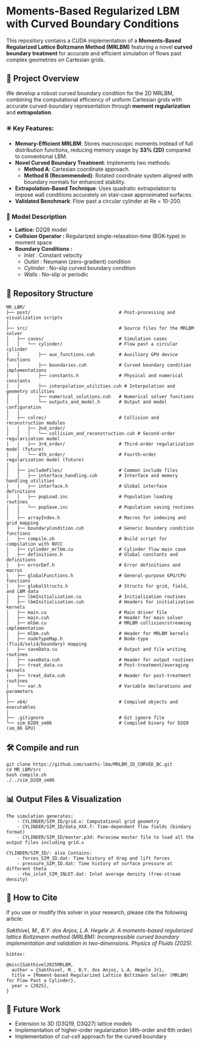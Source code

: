 # Moments-Based Regularized LBM with Curved Boundary Conditions

This repository contains a CUDA implementation of a **Moments-Based Regularized Lattice Boltzmann Method (MRLBM)** featuring a novel **curved boundary treatment** for accurate and efficient simulation of flows past complex geometries on Cartesian grids.

## 🧩 Project Overview

We develop a robust curved boundary condition for the 2D MRLBM, combining the computational efficiency of uniform Cartesian grids with accurate curved-boundary representation through **moment regularization** and **extrapolation**.

### ✳️ Key Features:
- **Memory-Efficient MRLBM**: Stores macroscopic moments instead of full distribution functions, reducing memory usage by **33% (2D)** compared to conventional LBM.
- **Novel Curved Boundary Treatment**: Implements two methods:
  - **Method A**: Cartesian coordinate approach.
  - **Method B (Recommended)**: Rotated coordinate system aligned with boundary normals for enhanced stability.
- **Extrapolation-Based Technique**: Uses quadratic extrapolation to impose wall conditions accurately on stair-case approximated surfaces.
- **Validated Benchmark**: Flow past a circular cylinder at Re = 10-200.

### 🧮 Model Description
- **Lattice:**  D2Q9 model
- **Collision Operator :** Regularized single-relaxation-time (BGK-type) in moment space
- **Boundary Conditions :**
    - *Inlet :* Constant velocity
    - *Outlet :* Neumann (zero-gradient) condition
    - *Cylinder :* No-slip curved boundary condition
    - *Walls :* No-slip or periodic

## 📁 Repository Structure
```text
MR_LBM/
├── post/                                 # Post-processing and visualization scripts
│
├── src/                                  # Source files for the MRLBM solver
│   ├── cases/                            # Simulation cases
│   │   └── cylinder/                     # Flow past a circular cylinder
│   │       ├── aux_functions.cuh         # Auxiliary GPU device functions
│   │       ├── boundaries.cuh            # Curved boundary condition implementations
│   │       ├── constants.h               # Physical and numerical constants
│   │       ├── interpolation_utilities.cuh # Interpolation and geometry utilities
│   │       ├── numerical_solutions.cuh   # Numerical solver functions
│   │       └── outputs_and_model.h       # Output and model configuration
│   │
│   ├── colrec/                           # Collision and reconstruction modules
│   │   ├── 2nd_order/
│   │   │   └── collision_and_reconstruction.cuh # Second-order regularization model
│   │   ├── 3rd_order/                    # Third-order regularization model (future)
│   │   └── 4th_order/                    # Fourth-order regularization model (future)
│   │
│   ├── includeFiles/                     # Common include files
│   │   ├── interface_handling.cuh        # Interface and memory handling utilities
│   │   ├── interface.h                   # Global interface definitions
│   │   ├── popLoad.inc                   # Population loading routines
│   │   └── popSave.inc                   # Population saving routines
│   │
│   ├── arrayIndex.h                      # Macros for indexing and grid mapping
│   ├── boundaryCondition.cuh             # Generic boundary condition functions
│   ├── compile.sh                        # Build script for compilation with NVCC
│   ├── cylinder_mrlbm.cu                 # Cylinder flow main case
│   ├── definitions.h                     # Global constants and definitions
│   ├── errorDef.h                        # Error definitions and macros
│   ├── globalFunctions.h                 # General-purpose GPU/CPU functions
│   ├── globalStructs.h                   # Structs for grid, field, and LBM data
│   ├── lbmInitialization.cu              # Initialization routines
│   ├── lbmInitialization.cuh             # Headers for initialization kernels
│   ├── main.cu                           # Main driver file
│   ├── main.cuh                          # Header for main solver
│   ├── mlbm.cu                           # MRLBM collision/streaming implementation
│   ├── mlbm.cuh                          # Header for MRLBM kernels
│   ├── nodeTypeMap.h                     # Node-type (fluid/solid/boundary) mapping
│   ├── saveData.cu                       # Output and file writing routines
│   ├── saveData.cuh                      # Header for output routines
│   ├── treat_data.cu                     # Post-treatment/averaging kernels
│   ├── treat_data.cuh                    # Header for post-treatment routines
│   └── var.h                             # Variable declarations and parameters
│
├── x64/                                  # Compiled objects and executables
│
├── .gitignore                            # Git ignore file
└── sim_D2Q9_sm86                         # Compiled binary for D2Q9 (sm_86 GPU)
```
## 🛠️ Compile and run
```text
git clone https://github.com/sakthi-lbm/MRLBM_2D_CURVED_BC.git
cd MR_LBM/src
bash compile.sh
./../sim_D2Q9_sm86
```


## 📊 Output Files & Visualization
```text
The simulation generates:
    - CYLINDER/SIM_ID/grid.x: Computational grid geometry
    - CYLINDER/SIM_ID/data_XXX.f: Time-dependent flow fields (bindary format)
    - CYLINDER/SIM_ID/master.p3d: Paraview master file to load all the output files including grid.x
    
CYLINDER/SIM_ID/: also Contains:
    - forces_SIM_ID.dat: Time history of drag and lift forces
    - pressure_SIM_ID.dat: Time history of surface pressure at different theta
    - rho_inlet_SIM_INLET.dat: Inlet average density (free-stream density)
```

## 📜 How to Cite
If you use or modify this solver in your research, please cite the following article:

*Sakthivel, M., B.Y. dos Anjos, L.A. Hegele Jr. A moments-based regularized lattice Boltzmann method (MRLBM):
Incompressible curved boundary implementation and validation in two-dimensions. Physics of Fluids (2025).*

```text
bibtex:

@misc{Sakthivel2025MRLBM,
  author = {Sakthivel, M., B.Y. dos Anjos, L.A. Hegele Jr},
  title = {Moment-based Regularized Lattice Boltzmann Solver (MRLBM) for Flow Past a Cylinder},
  year = {2025},
}
```



## 🧩 Future Work
- Extension to 3D (D3Q19, D3Q27) lattice models
- Implementation of higher-order regularization (4th-order and 6th order)
- Implementation of *cut-cell* approach for the curved boundary




